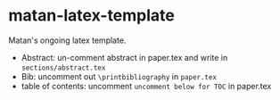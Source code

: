 # matan-latex-template
Matan's ongoing latex template. 

* Abstract: un-comment abstract in paper.tex and write in `sections/abstract.tex`
* Bib: uncomment out `\printbibliography` in `paper.tex`
* table of contents: uncomment `uncomment below for TOC` in paper.tex 